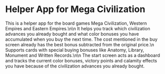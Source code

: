 # Helper App for Mega Civilization

This is a helper app for the board games Mega Civilization, Western Empires and Eastern Empires.\n\n
It helps you track which civilization advances you already bought and
what color bonuses you have accumulated when you buy the next time. The cost mentioned in
the buy screen already has the best bonus subtracted from the original price.\n
Supports cards with special buying bonuses like Anatomy, Library, Monument and Written Records.\n\n
The start screen acts as a dashboard and tracks the current color bonuses, victory points
and calamity effects you have because of the civilization advances you already bought.
